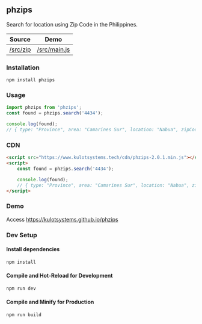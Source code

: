 ## phzips
Search for location using Zip Code in the Philippines.


| Source              | Demo                        |
|---------------------|-----------------------------|
| [/src/zip](src/zip) | [/src/main.js](src/main.js) |

### Installation
```shell
npm install phzips
```

### Usage
```javascript
import phzips from 'phzips';
const found = phzips.search('4434');

console.log(found);
// { type: "Province", area: "Camarines Sur", location: "Nabua", zipCode: "4434", tag: null }
```

### CDN
```html
<script src="https://www.kulotsystems.tech/cdn/phzips-2.0.1.min.js"></script>
<script>
    const found = phzips.search('4434');

    console.log(found);
    // { type: "Province", area: "Camarines Sur", location: "Nabua", zipCode: "4434", tag: null }
</script>
```

### Demo
Access <https://kulotsystems.github.io/phzips>

### Dev Setup
#### Install dependencies
```sh
npm install
```

#### Compile and Hot-Reload for Development

```sh
npm run dev
```

#### Compile and Minify for Production

```sh
npm run build
```
